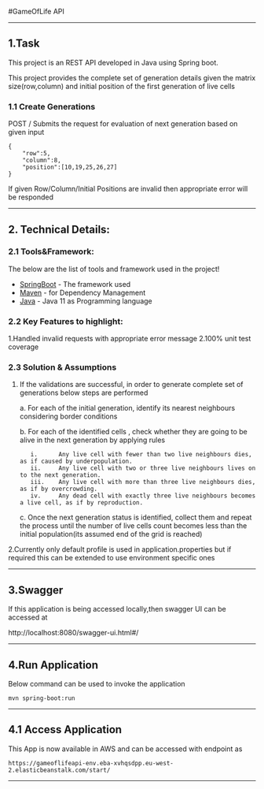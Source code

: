 #GameOfLife API

**********************************************************************

## 1.Task

This project is an REST API developed in Java using Spring boot.

This project provides the complete set of generation details given the matrix size(row,column) and initial position of the first generation of live cells

### 1.1 Create Generations

 POST / Submits the request for evaluation of next generation based on given input
 
 ```
 {
     "row":5,
     "column":8,
     "position":[10,19,25,26,27]
 }
 ```
 
 If given Row/Column/Initial Positions are invalid then appropriate error will be responded
**********************************************************************

## 2. Technical Details:

### 2.1 Tools&Framework:

   The below are the list of tools and framework used in the project!

* [SpringBoot](https://spring.io/projects/spring-boot) - The framework used
* [Maven](https://maven.apache.org/) - for Dependency Management
* [Java](https://www.oracle.com/technetwork/java/javase/overview/java8-2100321.html) - Java 11 as Programming language
 
### 2.2 Key Features to highlight:

  1.Handled invalid requests with appropriate error message
  2.100% unit test coverage  

### 2.3 Solution & Assumptions

  1. If the validations are successful, in order to generate complete set of generations below steps are performed
    
        a. For each of the initial generation, identify its nearest neighbours considering border conditions
        
        b. For each of the identified cells , check whether they are going to be alive in the next generation by applying rules
        
            i.      Any live cell with fewer than two live neighbours dies, as if caused by under­population.
            ii.     Any live cell with two or three live neighbours lives on to the next generation.
            iii.    Any live cell with more than three live neighbours dies, as if by overcrowding.
            iv.     Any dead cell with exactly three live neighbours becomes a live cell, as if by reproduction.
        
        c. Once the next generation status is identified, collect them and repeat the process until the number of live cells count becomes less
           than the initial population(its assumed end of the grid is reached)
    
  2.Currently only default profile is used in application.properties but if required this can be extended to use environment specific ones
  
**********************************************************************
 
## 3.Swagger
 
 If this application is being accessed locally,then swagger UI can be accessed at
 
http://localhost:8080/swagger-ui.html#/ 

**********************************************************************

## 4.Run Application

Below command can be used to invoke the application

```
mvn spring-boot:run
```

**********************************************************************

## 4.1 Access Application

This App is now available in AWS and can be accessed with endpoint as

```
https://gameoflifeapi-env.eba-xvhqsdpp.eu-west-2.elasticbeanstalk.com/start/
```
**********************************************************************
